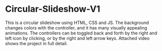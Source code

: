 # Circular-Slideshow-V1

This is a circular slideshow using HTML, CSS and JS.
The background changes colors with the controller, and it has many visually appealing animations.
The controllers can be toggled back and forth by the right and left icon by clicking, or by the right and left arrow keys.
Attached video shows the project in full detail. 

